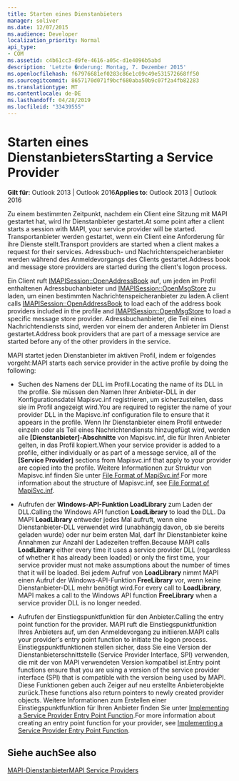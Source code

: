 ```yaml
---
title: Starten eines Dienstanbieters
manager: soliver
ms.date: 12/07/2015
ms.audience: Developer
localization_priority: Normal
api_type:
- COM
ms.assetid: c4b61cc3-d9fe-4616-a05c-d1e4096b5abd
description: 'Letzte �nderung: Montag, 7. Dezember 2015'
ms.openlocfilehash: f67976681ef0283c86e1c09c49e531572668ff50
ms.sourcegitcommit: 8657170d071f9bcf680aba50b9c07f2a4fb82283
ms.translationtype: MT
ms.contentlocale: de-DE
ms.lasthandoff: 04/28/2019
ms.locfileid: "33439555"
---
```

# <a name="starting-a-service-provider"></a><span data-ttu-id="83364-103">Starten eines Dienstanbieters</span><span class="sxs-lookup"><span data-stu-id="83364-103">Starting a Service Provider</span></span>

 
  
<span data-ttu-id="83364-104">**Gilt für**: Outlook 2013 | Outlook 2016</span><span class="sxs-lookup"><span data-stu-id="83364-104">**Applies to**: Outlook 2013 | Outlook 2016</span></span> 
  
<span data-ttu-id="83364-105">Zu einem bestimmten Zeitpunkt, nachdem ein Client eine Sitzung mit MAPI gestartet hat, wird Ihr Dienstanbieter gestartet.</span><span class="sxs-lookup"><span data-stu-id="83364-105">At some point after a client starts a session with MAPI, your service provider will be started.</span></span> <span data-ttu-id="83364-106">Transportanbieter werden gestartet, wenn ein Client eine Anforderung für ihre Dienste stellt.</span><span class="sxs-lookup"><span data-stu-id="83364-106">Transport providers are started when a client makes a request for their services.</span></span> <span data-ttu-id="83364-107">Adressbuch- und Nachrichtenspeicheranbieter werden während des Anmeldevorgangs des Clients gestartet.</span><span class="sxs-lookup"><span data-stu-id="83364-107">Address book and message store providers are started during the client's logon process.</span></span>
  
<span data-ttu-id="83364-108">Ein Client ruft [IMAPISession::OpenAddressBook](imapisession-openaddressbook.md) auf, um jeden im Profil enthaltenen Adressbuchanbieter und [IMAPISession::OpenMsgStore](imapisession-openmsgstore.md) zu laden, um einen bestimmten Nachrichtenspeicheranbieter zu laden.</span><span class="sxs-lookup"><span data-stu-id="83364-108">A client calls [IMAPISession::OpenAddressBook](imapisession-openaddressbook.md) to load each of the address book providers included in the profile and [IMAPISession::OpenMsgStore](imapisession-openmsgstore.md) to load a specific message store provider.</span></span> <span data-ttu-id="83364-109">Adressbuchanbieter, die Teil eines Nachrichtendiensts sind, werden vor einem der anderen Anbieter im Dienst gestartet.</span><span class="sxs-lookup"><span data-stu-id="83364-109">Address book providers that are part of a message service are started before any of the other providers in the service.</span></span> 
  
<span data-ttu-id="83364-110">MAPI startet jeden Dienstanbieter im aktiven Profil, indem er folgendes vorgeht:</span><span class="sxs-lookup"><span data-stu-id="83364-110">MAPI starts each service provider in the active profile by doing the following:</span></span>
  
- <span data-ttu-id="83364-111">Suchen des Namens der DLL im Profil.</span><span class="sxs-lookup"><span data-stu-id="83364-111">Locating the name of its DLL in the profile.</span></span> <span data-ttu-id="83364-112">Sie müssen den Namen Ihrer Anbieter-DLL in der Konfigurationsdatei Mapisvc.inf registrieren, um sicherzustellen, dass sie im Profil angezeigt wird.</span><span class="sxs-lookup"><span data-stu-id="83364-112">You are required to register the name of your provider DLL in the Mapisvc.inf configuration file to ensure that it appears in the profile.</span></span> <span data-ttu-id="83364-113">Wenn Ihr Dienstanbieter einem Profil entweder einzeln oder als Teil eines Nachrichtendiensts hinzugefügt wird, werden alle **[Dienstanbieter]-Abschnitte** von Mapisvc.inf, die für Ihren Anbieter gelten, in das Profil kopiert.</span><span class="sxs-lookup"><span data-stu-id="83364-113">When your service provider is added to a profile, either individually or as part of a message service, all of the **[Service Provider]** sections from Mapisvc.inf that apply to your provider are copied into the profile.</span></span> <span data-ttu-id="83364-114">Weitere Informationen zur Struktur von Mapisvc.inf finden Sie unter [File Format of MapiSvc.inf](file-format-of-mapisvc-inf.md).</span><span class="sxs-lookup"><span data-stu-id="83364-114">For more information about the structure of Mapisvc.inf, see [File Format of MapiSvc.inf](file-format-of-mapisvc-inf.md).</span></span>
    
- <span data-ttu-id="83364-115">Aufrufen der **Windows-API-Funktion LoadLibrary** zum Laden der DLL.</span><span class="sxs-lookup"><span data-stu-id="83364-115">Calling the Windows API function **LoadLibrary** to load the DLL.</span></span> <span data-ttu-id="83364-116">Da MAPI **LoadLibrary** entweder jedes Mal aufruft, wenn eine Dienstanbieter-DLL verwendet wird (unabhängig davon, ob sie bereits geladen wurde) oder nur beim ersten Mal, darf Ihr Dienstanbieter keine Annahmen zur Anzahl der Ladezeiten treffen.</span><span class="sxs-lookup"><span data-stu-id="83364-116">Because MAPI calls **LoadLibrary** either every time it uses a service provider DLL (regardless of whether it has already been loaded) or only the first time, your service provider must not make assumptions about the number of times that it will be loaded.</span></span> <span data-ttu-id="83364-117">Bei jedem Aufruf von **LoadLibrary** nimmt MAPI einen Aufruf der Windows-API-Funktion **FreeLibrary** vor, wenn keine Dienstanbieter-DLL mehr benötigt wird.</span><span class="sxs-lookup"><span data-stu-id="83364-117">For every call to **LoadLibrary**, MAPI makes a call to the Windows API function **FreeLibrary** when a service provider DLL is no longer needed.</span></span> 
    
- <span data-ttu-id="83364-118">Aufrufen der Einstiegspunktfunktion für den Anbieter.</span><span class="sxs-lookup"><span data-stu-id="83364-118">Calling the entry point function for the provider.</span></span> <span data-ttu-id="83364-119">MAPI ruft die Einstiegspunktfunktion Ihres Anbieters auf, um den Anmeldevorgang zu initiieren.</span><span class="sxs-lookup"><span data-stu-id="83364-119">MAPI calls your provider's entry point function to initiate the logon process.</span></span> <span data-ttu-id="83364-120">Einstiegspunktfunktionen stellen sicher, dass Sie eine Version der Dienstanbieterschnittstelle (Service Provider Interface, SPI) verwenden, die mit der von MAPI verwendeten Version kompatibel ist.</span><span class="sxs-lookup"><span data-stu-id="83364-120">Entry point functions ensure that you are using a version of the service provider interface (SPI) that is compatible with the version being used by MAPI.</span></span> <span data-ttu-id="83364-121">Diese Funktionen geben auch Zeiger auf neu erstellte Anbieterobjekte zurück.</span><span class="sxs-lookup"><span data-stu-id="83364-121">These functions also return pointers to newly created provider objects.</span></span> <span data-ttu-id="83364-122">Weitere Informationen zum Erstellen einer Einstiegspunktfunktion für Ihren Anbieter finden Sie unter [Implementing a Service Provider Entry Point Function](implementing-a-service-provider-entry-point-function.md).</span><span class="sxs-lookup"><span data-stu-id="83364-122">For more information about creating an entry point function for your provider, see [Implementing a Service Provider Entry Point Function](implementing-a-service-provider-entry-point-function.md).</span></span>
    
## <a name="see-also"></a><span data-ttu-id="83364-123">Siehe auch</span><span class="sxs-lookup"><span data-stu-id="83364-123">See also</span></span>



[<span data-ttu-id="83364-124">MAPI-Dienstanbieter</span><span class="sxs-lookup"><span data-stu-id="83364-124">MAPI Service Providers</span></span>](mapi-service-providers.md)

